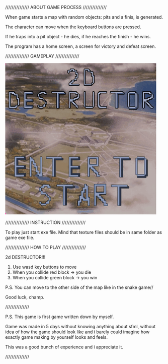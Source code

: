 ///////////////
ABOUT GAME PROCESS
///////////////

When game starts a map with random objects: pits and a finis, is generated.

The character can move when the keyboard buttons are pressed.

If he traps into a pit object - he dies, if he reaches the finish - he wins.

The program has a home screen, a screen for victory and defeat screen.

///////////////
GAMEPLAY
///////////////

![alt text](https://raw.githubusercontent.com/Marikhaker-study/2d-DESTRUCTOR-My-first-game/master/2d%20DESTRUCTOR%20gameplay%20.gif)

///////////////
INSTRUCTION
///////////////

To play just start exe file.  Mind that texture files should be in same folder as game exe file.

///////////////
HOW TO PLAY
///////////////

2d DESTRUCTOR!!!

1) Use wasd key buttons to move
2) When you collide red block -> you die
3) When you collide green block -> you win

P.S. You can move to the other side of the map 
	like in the snake game//

Good luck, champ.

///////////////

P.S. This game is first game written down by myself. 

Game was made in 5 days without knowing anything about sfml, without idea of how the game 
should look like and i barely could imagine how exactly game making by yourself looks and feels. 

This was a good bunch of experience and i appreciate it.

///////////////
